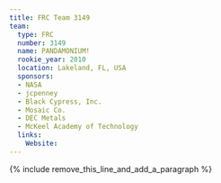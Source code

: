 ```yaml
---
title: FRC Team 3149
team:
  type: FRC
  number: 3149
  name: PANDAMONIUM!
  rookie_year: 2010
  location: Lakeland, FL, USA
  sponsors:
  - NASA
  - jcpenney
  - Black Cypress, Inc.
  - Mosaic Co.
  - DEC Metals
  - McKeel Academy of Technology
  links:
    Website:
---
```


{% include remove_this_line_and_add_a_paragraph %}
